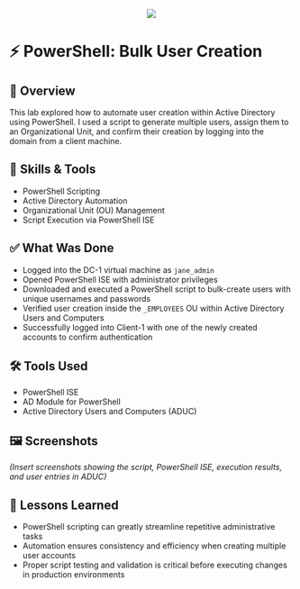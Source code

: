 <p align="center">
<img src="https://github.com/user-attachments/assets/67ea94d9-ef25-4bca-a182-6c5671746ccd" 
</p>

# ⚡ PowerShell: Bulk User Creation

## 📌 Overview
This lab explored how to automate user creation within Active Directory using PowerShell. I used a script to generate multiple users, assign them to an Organizational Unit, and confirm their creation by logging into the domain from a client machine.

## 🧰 Skills & Tools
- PowerShell Scripting  
- Active Directory Automation  
- Organizational Unit (OU) Management  
- Script Execution via PowerShell ISE  

## ✅ What Was Done
- Logged into the DC-1 virtual machine as `jane_admin`
- Opened PowerShell ISE with administrator privileges
- Downloaded and executed a PowerShell script to bulk-create users with unique usernames and passwords
- Verified user creation inside the `_EMPLOYEES` OU within Active Directory Users and Computers
- Successfully logged into Client-1 with one of the newly created accounts to confirm authentication

## 🛠️ Tools Used
- PowerShell ISE  
- AD Module for PowerShell  
- Active Directory Users and Computers (ADUC)  

## 🖼️ Screenshots  
*(Insert screenshots showing the script, PowerShell ISE, execution results, and user entries in ADUC)*

## 📘 Lessons Learned
- PowerShell scripting can greatly streamline repetitive administrative tasks  
- Automation ensures consistency and efficiency when creating multiple user accounts  
- Proper script testing and validation is critical before executing changes in production environments

